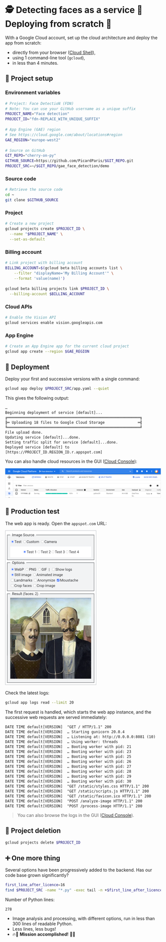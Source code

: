 # 🕵️ Detecting faces as a service 🐍 Deploying from scratch 🚀

With a Google Cloud account, set up the cloud architecture and deploy the app from scratch:

- directly from your browser ([Cloud Shell](https://console.cloud.google.com/?cloudshell=true)),
- using 1 command-line tool (`gcloud`),
- in less than 4 minutes.

## 🔧 Project setup

### Environment variables

```bash
# Project: Face DetectioN (FDN)
# Note: You can use your GitHub username as a unique suffix
PROJECT_NAME="Face detection"
PROJECT_ID="fdn-REPLACE_WITH_UNIQUE_SUFFIX"

# App Engine (GAE) region
# See https://cloud.google.com/about/locations#region
GAE_REGION="europe-west2"

# Source on GitHub
GIT_REPO="cherry-on-py"
GITHUB_SOURCE=https://github.com/PicardParis/$GIT_REPO.git
PROJECT_SRC=~/$GIT_REPO/gae_face_detection/demo
```

### Source code

```bash
# Retrieve the source code
cd ~
git clone $GITHUB_SOURCE
```

### Project

```bash
# Create a new project
gcloud projects create $PROJECT_ID \
  --name "$PROJECT_NAME" \
  --set-as-default
```

### Billing account

```bash
# Link project with billing account
BILLING_ACCOUNT=$(gcloud beta billing accounts list \
    --filter "displayName='My Billing Account'" \
    --format 'value(name)')

gcloud beta billing projects link $PROJECT_ID \
  --billing-account $BILLING_ACCOUNT
```

### Cloud APIs

```bash
# Enable the Vision API
gcloud services enable vision.googleapis.com
```

### App Engine

```bash
# Create an App Engine app for the current cloud project
gcloud app create --region $GAE_REGION
```

## 🚀 Deployment

Deploy your first and successive versions with a single command:

```bash
gcloud app deploy $PROJECT_SRC/app.yaml --quiet
```

This gives the following output:

```text
…
Beginning deployment of service [default]...
╔════════════════════════════════════════════════════════════╗
╠═ Uploading 18 files to Google Cloud Storage               ═╣
╚════════════════════════════════════════════════════════════╝
File upload done.
Updating service [default]...done.
Setting traffic split for service [default]...done.
Deployed service [default] to [https://PROJECT_ID.REGION_ID.r.appspot.com]
```

You can also handle cloud resources in the GUI ([Cloud Console](https://console.cloud.google.com/appengine/versions)):

![App Engine screenshot](https://github.com/PicardParis/cherry-on-py-pics/raw/main/gae_face_detection/pics/app_engine.png)

## 🎉 Production test

The web app is ready. Open the `appspot.com` URL:

![Demo screenshot](https://github.com/PicardParis/cherry-on-py-pics/raw/main/gae_face_detection/pics/face_detection_demo.png)

Check the latest logs:

```bash
gcloud app logs read --limit 20
```

The first request is handled, which starts the web app instance, and the successive web requests are served immediately:

```text
DATE TIME default[VERSION]  "GET / HTTP/1.1" 200
DATE TIME default[VERSION]  … Starting gunicorn 20.0.4
DATE TIME default[VERSION]  … Listening at: http://0.0.0.0:8081 (10)
DATE TIME default[VERSION]  … Using worker: threads
DATE TIME default[VERSION]  … Booting worker with pid: 21
DATE TIME default[VERSION]  … Booting worker with pid: 23
DATE TIME default[VERSION]  … Booting worker with pid: 25
DATE TIME default[VERSION]  … Booting worker with pid: 26
DATE TIME default[VERSION]  … Booting worker with pid: 27
DATE TIME default[VERSION]  … Booting worker with pid: 28
DATE TIME default[VERSION]  … Booting worker with pid: 29
DATE TIME default[VERSION]  … Booting worker with pid: 30
DATE TIME default[VERSION]  "GET /static/styles.css HTTP/1.1" 200
DATE TIME default[VERSION]  "GET /static/scripts.js HTTP/1.1" 200
DATE TIME default[VERSION]  "GET /static/favicon.ico HTTP/1.1" 200
DATE TIME default[VERSION]  "POST /analyze-image HTTP/1.1" 200
DATE TIME default[VERSION]  "POST /process-image HTTP/1.1" 200
```

> You can also browse the logs in the GUI ([Cloud Console](https://console.cloud.google.com/logs/viewer?resource=gae_app)).

## 🧹 Project deletion

```bash
gcloud projects delete $PROJECT_ID
```

## ➕ One more thing

Several options have been progressively added to the backend. Has our code base grown significantly?

```bash
first_line_after_licence=16
find $PROJECT_SRC -name "*.py" -exec tail -n +$first_line_after_licence {} \; | grep -v "^$" | wc -l
```

Number of Python lines:

```text
278
```

- Image analysis and processing, with different options, run in less than 300 lines of readable Python.
- Less lines, less bugs!
- 🔥🐍 **Mission accomplished!** 🐍🔥
